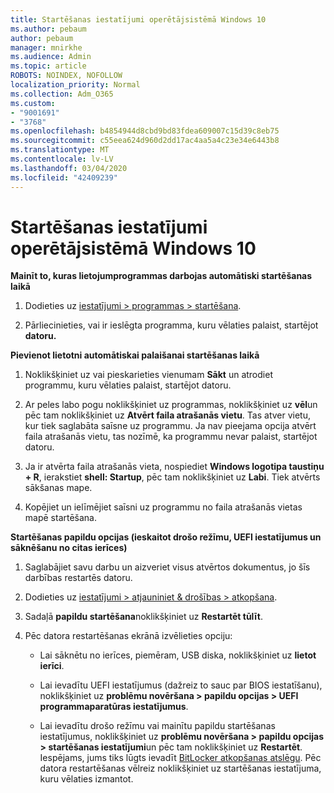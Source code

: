 ```yaml
---
title: Startēšanas iestatījumi operētājsistēmā Windows 10
ms.author: pebaum
author: pebaum
manager: mnirkhe
ms.audience: Admin
ms.topic: article
ROBOTS: NOINDEX, NOFOLLOW
localization_priority: Normal
ms.collection: Adm_O365
ms.custom:
- "9001691"
- "3768"
ms.openlocfilehash: b4854944d8cbd9bd83fdea609007c15d39c8eb75
ms.sourcegitcommit: c55eea624d960d2dd17ac4aa5a4c23e34e6443b8
ms.translationtype: MT
ms.contentlocale: lv-LV
ms.lasthandoff: 03/04/2020
ms.locfileid: "42409239"
---
```

# <a name="startup-settings-in-windows-10"></a>Startēšanas iestatījumi operētājsistēmā Windows 10

**Mainīt to, kuras lietojumprogrammas darbojas automātiski startēšanas laikā**

1. Dodieties uz [iestatījumi > programmas > startēšana](ms-settings:startupapps?activationSource=GetHelp).

2. Pārliecinieties, vai ir ieslēgta programma, kuru vēlaties palaist, startējot **datoru.**

**Pievienot lietotni automātiskai palaišanai startēšanas laikā**

1. Noklikšķiniet uz vai pieskarieties vienumam **Sākt** un atrodiet programmu, kuru vēlaties palaist, startējot datoru.

2. Ar peles labo pogu noklikšķiniet uz programmas, noklikšķiniet uz **vēl**un pēc tam noklikšķiniet uz **Atvērt faila atrašanās vietu**. Tas atver vietu, kur tiek saglabāta saīsne uz programmu. Ja nav pieejama opcija atvērt faila atrašanās vietu, tas nozīmē, ka programmu nevar palaist, startējot datoru.

3. Ja ir atvērta faila atrašanās vieta, nospiediet **Windows logotipa taustiņu + R**, ierakstiet **shell: Startup**, pēc tam noklikšķiniet uz **Labi**. Tiek atvērts sākšanas mape.

4. Kopējiet un ielīmējiet saīsni uz programmu no faila atrašanās vietas mapē startēšana.

**Startēšanas papildu opcijas (ieskaitot drošo režīmu, UEFI iestatījumus un sāknēšanu no citas ierīces)**

1. Saglabājiet savu darbu un aizveriet visus atvērtos dokumentus, jo šīs darbības restartēs datoru.

2. Dodieties uz [iestatījumi > atjauniniet & drošības > atkopšana](ms-settings:recovery?activationSource=GetHelp).

3. Sadaļā **papildu startēšana**noklikšķiniet uz **Restartēt tūlīt**. 

4. Pēc datora restartēšanas ekrānā izvēlieties opciju:

    - Lai sāknētu no ierīces, piemēram, USB diska, noklikšķiniet uz **lietot ierīci**.

    - Lai ievadītu UEFI iestatījumus (dažreiz to sauc par BIOS iestatīšanu), noklikšķiniet uz **problēmu novēršana > papildu opcijas > UEFI programmaparatūras iestatījumus**. 

    - Lai ievadītu drošo režīmu vai mainītu papildu startēšanas iestatījumus, noklikšķiniet uz **problēmu novēršana > papildu opcijas > startēšanas iestatījumi**un pēc tam noklikšķiniet uz **Restartēt**. Iespējams, jums tiks lūgts ievadīt [BitLocker atkopšanas atslēgu](https://support.microsoft.com/help/4026181/windows-10-find-my-bitlocker-recovery-key). Pēc datora restartēšanas vēlreiz noklikšķiniet uz startēšanas iestatījuma, kuru vēlaties izmantot.